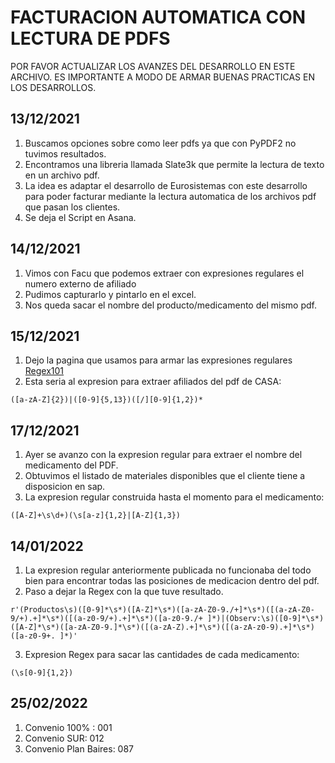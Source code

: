 # FACTURACION AUTOMATICA CON LECTURA DE PDFS


POR FAVOR ACTUALIZAR LOS AVANZES DEL DESARROLLO EN ESTE ARCHIVO. ES IMPORTANTE A MODO DE ARMAR BUENAS PRACTICAS EN LOS DESARROLLOS.

## 13/12/2021
1. Buscamos opciones sobre como leer pdfs ya que con PyPDF2 no tuvimos resultados.
2. Encontramos una libreria llamada Slate3k que permite la lectura de texto en un archivo pdf.
3. La idea es adaptar el desarrollo de Eurosistemas con este desarrollo para poder facturar 
   mediante la lectura automatica de los archivos pdf que pasan los clientes.
4. Se deja el Script en Asana.

## 14/12/2021
1. Vimos con Facu que podemos extraer con expresiones regulares el numero externo de afiliado
2. Pudimos capturarlo y pintarlo en el excel.
3. Nos queda sacar el nombre del producto/medicamento del mismo pdf.

## 15/12/2021
1. Dejo la pagina que usamos para armar las expresiones regulares [Regex101](https://regex101.com/)
2. Esta seria al expresion para extraer afiliados del pdf de CASA:
```
([a-zA-Z]{2})|([0-9]{5,13})([/][0-9]{1,2})*
```

## 17/12/2021
1. Ayer se avanzo con la expresion regular para extraer el nombre del medicamento del PDF.
2. Obtuvimos el listado de materiales disponibles que el cliente tiene a disposicion en sap.
3. La expresion regular construida hasta el momento para el medicamento:
 ```
 ([A-Z]+\s\d+)(\s[a-z]{1,2}|[A-Z]{1,3})
 ```

## 14/01/2022
1. La expresion regular anteriormente publicada no funcionaba del todo bien para encontrar todas las posiciones de medicacion dentro del pdf.
2. Paso a dejar la Regex con la que tuve resultado.
```
r'(Productos\s)([0-9]*\s*)([A-Z]*\s*)([a-zA-Z0-9./+]*\s*)([(a-zA-Z0-9/+).+]*\s*)([(a-z0-9/+).+]*\s*)([a-z0-9./+ ]*)|(Observ:\s)([0-9]*\s*)([A-Z]*\s*)([a-zA-Z0-9.]*\s*)([(a-zA-Z).+]*\s*)([(a-zA-z0-9).+]*\s*)([a-z0-9+. ]*)'
```
3. Expresion Regex para sacar las cantidades de cada medicamento:
```
(\s[0-9]{1,2})
```

## 25/02/2022
1. Convenio 100% : 001
2. Convenio SUR: 012
3. Convenio Plan Baires: 087